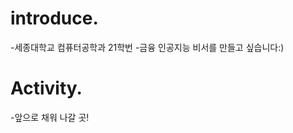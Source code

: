 # introduce.
-세종대학교 컴퓨터공학과 21학번
-금융 인공지능 비서를 만들고 싶습니다:)

# Activity.
-앞으로 채워 나갈 곳!

<!--
**seong-yeol02/seong-yeol02** is a ✨ _special_ ✨ repository because its `README.md` (this file) appears on your GitHub profile.

Here are some ideas to get you started:

- 🔭 I’m currently working on ...
- 🌱 I’m currently learning ...
- 👯 I’m looking to collaborate on ...
- 🤔 I’m looking for help with ...
- 💬 Ask me about ...
- 📫 How to reach me: ...
- 😄 Pronouns: ...
- ⚡ Fun fact: ...
-->
